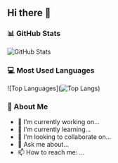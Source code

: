 ## Hi there 👋

<!--
**hhh2210/hhh2210** is a ✨ _special_ ✨ repository because its `README.md` (this file) appears on your GitHub profile.
-->

### 📊 GitHub Stats
![GitHub Stats]((https://github-readme-stats.vercel.app/apihhh2210=anuraghazra))

### 💻 Most Used Languages
![Top Languages](![Top Langs](https://github-readme-stats.vercel.app/api/top-langs/hhh2210=anuraghazra))

### 🚀 About Me
- 🔭 I'm currently working on...
- 🌱 I'm currently learning...
- 👯 I'm looking to collaborate on...
- 💬 Ask me about...
- 📫 How to reach me: ...

